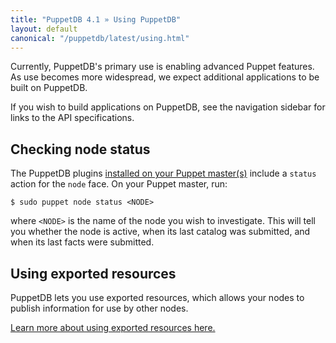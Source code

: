 ```yaml
---
title: "PuppetDB 4.1 » Using PuppetDB"
layout: default
canonical: "/puppetdb/latest/using.html"
---
```


[exported]: /puppet/latest/reference/lang_exported.html


Currently, PuppetDB's primary use is enabling advanced Puppet features. As use becomes more widespread, we expect additional applications to be built on PuppetDB.

If you wish to build applications on PuppetDB, see the navigation sidebar for links to the API specifications.

Checking node status
-----

The PuppetDB plugins [installed on your Puppet master(s)](./connect_puppet_master.html) include a `status` action for the `node` face. On your Puppet master, run:

    $ sudo puppet node status <NODE>

where `<NODE>` is the name of the node you wish to investigate. This will tell you whether the node is active, when its last catalog was submitted, and when its last facts were submitted.

Using exported resources
-----

PuppetDB lets you use exported resources, which allows your nodes to publish information for use by other nodes.

[Learn more about using exported resources here.][exported]

